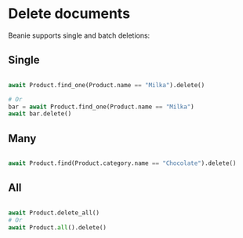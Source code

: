 # Delete documents

Beanie supports single and batch deletions:

## Single

```python

await Product.find_one(Product.name == "Milka").delete()

# Or
bar = await Product.find_one(Product.name == "Milka")
await bar.delete()
```

## Many

```python

await Product.find(Product.category.name == "Chocolate").delete()
```

## All

```python

await Product.delete_all()
# Or
await Product.all().delete()

```